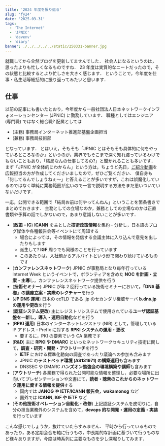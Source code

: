 ```yaml
---
title: '2024 年度を振り返る'
slug: 'fy24'
date: '2025-03-31'
tags:
  - 'The Internet'
  - 'JPNIC'
  - 'devenv'
  - 'diary'
banner: ./../../../../static/250331-banner.jpg
---
```


就職してから全然ブログを更新してませんでした．
社会人になるというのは，思ったよりも忙しくなるものですね．
23 年度は実質的なニートだったので，その状態と比較するとより忙しさを大きく感じます．
ということで，今年度を仕事・私生活等総括的に振り返ってみたいと思います．

## 仕事

以前の記事にも書いたとおり，今年度から一般社団法人日本ネットワークインフォメーションセンター (JPNIC) に勤務しています．
職種としてはエンジニア (専門職) ではなく総合職? 配属としては

- (主務) 事務局インターネット推進部基盤企画担当
- (兼務) 事務局技術部

となっています．
とはいえ，そもそも「JPNIC とはそもそも具体的に何をやっているところなのか」というのが，業界でもそこまで深く知れ渡っているわけでもないこともあり，「結局なんの仕事してるの?」と聞かれることも多いです．
まず「JPNIC が全体的にわからん」という方は，ちょうど先日，[ご紹介動画](https://youtu.be/GlRLRqGJ6RM)を広報担当の方が作成してくださいましたので，ぜひご覧ください．
僕自身も「何してるんでしょうねぇ〜」と答えることが多いですが，これは誤魔化しているのではなく単純に業務範囲が広いので一言で説明する方法をまだ思いついていないだけです．

一応，公開できる範囲で「結局お前は何やってんねん」ということを箇条書きでまとめておきます．
主務としての立場なのか，兼務としての立場なのかは正直書類や予算の話でしかないので，あまり意識しないことが多いです．

- (**政策・IG**) **ICANN** を主とした**技術政策情報**を集約・分析し，日本語のブログ媒体や各種報告会等イベントにて周知する
  - 場合によっては，その情報を発信する会議主体に入り込んで意見を出したりもします
  - 派生して? **IGF** 周りでも同様のことを行っています
  - このあたりは，入社前からアルバイトという形で関わり続けているものです
- (**カンファレンスネットワーク**) JPNIC が事務局となり毎年行っている Internet Week というイベントで，ボランティアを含めた **NOC を計画・立案・主導**し，カンファレンスネットワーク提供を行う
- (**技術セミナー**) JPNIC が年 2 回行っている技術セミナーにおいて，**「DNS 基礎」の講座立案・実際のレクチャー**を行う
- (**JP DNS 運用**) 日本の ccTLD である .jp のセカンダリ権威サーバ **b.dns.jp の運用や更改**を行う
- (**認証システム更改**) 主にレジストリシステムで使用されている**ユーザ認証基盤を一新し，導入・運用自動化**などを行う
- (**RPKI 運用**) 日本のインターネットレジストリ (NIR) として，管理している IP アドレス・Prefix に対する **RPKI システムの運用・更改**
  - 要するに，PKI の要素でいう CA 業務です
- (**R&D**) 主に **RPKI や DMARC** といったネットワークセキュリティ技術に関して，**調査・研究・開発・アウトリーチ**を行う
  - **IETF** における標準化動向の調査であったり議論への参加も含みます
  - JPNIC の**テストベッド環境 (AS131971) の構築運用**も含みます
  - DNSSEC や DMARC **ハンズオン勉強会の環境構築や講師**も含みます
- (**アウトリーチ**) 各業務で得られた公開可能な情報を整理し，必要な場所に出向いてプレゼンテーションや文書にて，**読者・聴衆のこれからのネットワーク運用に資する情報を提供**する
  - 国内では **JANOG や IETF/ICANN 報告会，wakamonog** など
  - 国外では **ICANN, IGF や IETF** など
- (**その他技術オペレーション自動化・改修**) 上記認証システムを皮切りに，自分の担当業務外のシステムを含めて，**devops 的な開発・運用の定義・実装**を行っています

こんな感じでしょうか，抜けていたらすみません．
平時から行っているものであったり，ある定期会合を軸に行うもの，中長期的な計画に基づいて行うものなど様々ありますが，今度は時系列に主要なものを少し深堀りしてみます．
